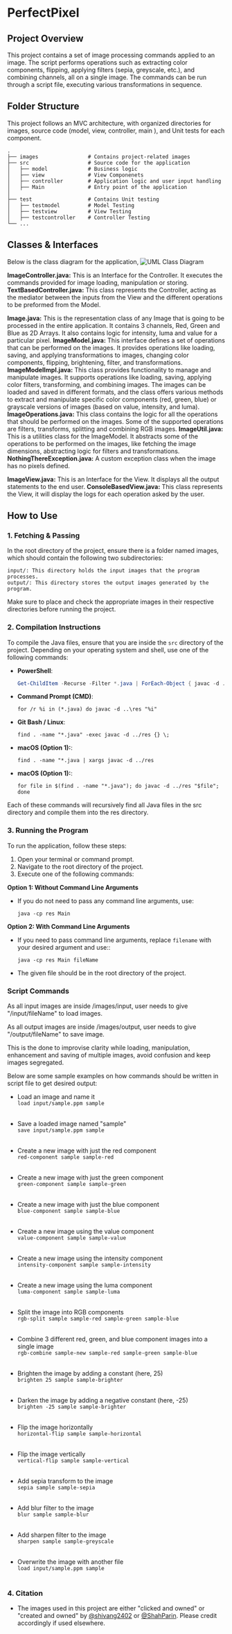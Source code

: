 # PerfectPixel

## Project Overview

This project contains a set of image processing commands applied to an image. The script performs operations such as extracting color components, flipping, applying filters (sepia, greyscale, etc.), and combining channels, all on a single image. The commands can be run through a script file, executing various transformations in sequence.

## Folder Structure
This project follows an MVC architecture, with organized directories for images, source code (model, view, controller, main ), and Unit tests for each component.

    .
    ├── images                # Contains project-related images
    ├── src                   # Source code for the application      
    │   ├── model             # Business logic    
    │   ├── view              # View Componenets 
    │   ├── controller        # Application logic and user input handling      
    │   ├── Main              # Entry point of the application  
    │   
    ├── test                  # Contains Unit testing 
    │   ├── testmodel         # Model Testing         
    │   ├── testview          # View Testing       
    │   ├── testcontroller    # Controller Testing    
    └── ...

## Classes & Interfaces
Below is the class diagram for the application,
![UML Class Diagram](Assignment4_MVC.png)

**ImageController.java:** This is an Interface for the Controller. It executes the commands provided for image loading, manipulation or storing.
**TextBasedController.java:** This class represents the Controller, acting as the mediator between the inputs from the View and the different operations to be preformed from the Model.

**Image.java:** This is the representation class of any Image that is going to be processed in the entire application. It contains 3 channels, Red, Green and Blue as 2D Arrays. It also contains logic for intensity, luma and value for a particular pixel.
**ImageModel.java:** This interface defines a set of operations that can be performed on the images. It provides operations like loading, saving, and applying transformations to images, changing color components, flipping, brightening, filter, and transformations.
**ImageModelImpl.java:** This class provides functionality to manage and manipulate images. It supports operations like loading, saving, applying color filters, transforming, and combining images. The images can be loaded and saved in different formats, and the class offers various methods to extract and manipulate specific color components (red, green, blue) or grayscale versions of images (based on value, intensity, and luma).
**ImageOperations.java:** This class contains the logic for all the operations that should be performed on the images. Some of the supported operations are filters, transforms, splitting and combining RGB images.
**ImageUtil.java:** This is a utilities class for the ImageModel. It abstracts some of the operations to be performed on the images, like fetching the image dimensions, abstracting logic for filters and transformations.
**NothingThereException.java:** A custom exception class when the image has no pixels defined.

**ImageView.java:** This is an Interface for the View. It displays all the output statements to the end user.
**ConsoleBasedView.java:** This class represents the View, it will display the logs for each operation asked by the user.

## How to Use

### 1. Fetching & Passing 
In the root directory of the project, ensure there is a folder named images, which should contain the following two subdirectories:

    input/: This directory holds the input images that the program processes.
    output/: This directory stores the output images generated by the program.

Make sure to place and check the appropriate images in their respective directories before running the project.

### 2. Compilation Instructions

To compile the Java files, ensure that you are inside the `src` directory of the project. Depending on your operating system and shell, use one of the following commands:

- **PowerShell**:
  ```powershell
  Get-ChildItem -Recurse -Filter *.java | ForEach-Object { javac -d ../res $_.FullName }
  
- **Command Prompt (CMD)**:
  ```
  for /r %i in (*.java) do javac -d ..\res "%i"

- **Git Bash / Linux**:
  ```
  find . -name "*.java" -exec javac -d ../res {} \;

- **macOS (Option 1):**:
  ```
  find . -name "*.java | xargs javac -d ../res

- **macOS (Option 1):**:
  ```
  for file in $(find . -name "*.java"); do javac -d ../res "$file"; done

Each of these commands will recursively find all Java files in the src directory and compile them into the res directory.

### 3. Running the Program

To run the application, follow these steps:

1. Open your terminal or command prompt.
2. Navigate to the root directory of the project.
3. Execute one of the following commands:


**Option 1: Without Command Line Arguments**

- If you do not need to pass any command line arguments, use:

   ```
   java -cp res Main
  
**Option 2: With Command Line Arguments**

- If you need to pass command line arguments, replace `filename` with your desired argument and use::

   ```
   java -cp res Main fileName

- The given file should be in the root directory of the project.


### Script Commands
As all input images are inside /images/input, user needs to give "/input/fileName" to load images.

As all output images are inside /images/output, user needs to give "/output/fileName" to save image.

This is the done to improvise clarity while loading, manipulation, enhancement and saving of multiple images, avoid confusion and keep images segregated.

Below are some sample examples on how commands should be written in script file to get desired output:
- Load an image and name it\
`load input/sample.ppm sample`<br/><br/>

- Save a loaded image named "sample"\
`save input/sample.ppm sample`<br/><br/>

- Create a new image with just the red component\
`red-component sample sample-red`<br/><br/>

- Create a new image with just the green component\
`green-component sample sample-green`<br/><br/>

- Create a new image with just the blue component\
`blue-component sample sample-blue`<br/><br/>

- Create a new image using the value component\
`value-component sample sample-value`<br/><br/>

- Create a new image using the intensity component\
`intensity-component sample sample-intensity`<br/><br/>

- Create a new image using the luma component\
`luma-component sample sample-luma`<br/><br/>

- Split the image into RGB components\
`rgb-split sample sample-red sample-green sample-blue`<br/><br/>

- Combine 3 different red, green, and blue component images into a single image\
`rgb-combine sample-new sample-red sample-green sample-blue`<br/><br/>

- Brighten the image by adding a constant (here, 25)\
`brighten 25 sample sample-brighter`<br/><br/>

- Darken the image by adding a negative constant (here, -25)\
`brighten -25 sample sample-brighter`<br/><br/>

- Flip the image horizontally\
`horizontal-flip sample sample-horizontal`<br/><br/>

- Flip the image vertically\
`vertical-flip sample sample-vertical`<br/><br/>

- Add sepia transform to the image\
`sepia sample sample-sepia`<br/><br/>

- Add blur filter to the image\
`blur sample sample-blur`<br/><br/>

- Add sharpen filter to the image\
`sharpen sample sample-greyscale`<br/><br/>

- Overwrite the image with another file\
`load input/sample.ppm sample`<br/><br/>

  
### 4. Citation

- The images used in this project are either "clicked and owned" or "created and owned" by
[@shivang2402](https://github.com/shivang2402) or [@ShahParin](https://github.com/ShahParin). Please credit accordingly if used elsewhere.

